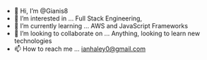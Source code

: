 - 👋 Hi, I’m @Gianis8
- 👀 I’m interested in ... Full Stack Engineering, 
- 🌱 I’m currently learning ... AWS and JavaScript Frameworks
- 💞️ I’m looking to collaborate on ... Anything, looking to learn new technologies
- 📫 How to reach me ... ianhaley0@gmail.com

<!---
Gianis8/Gianis8 is a ✨ special ✨ repository because its `README.md` (this file) appears on your GitHub profile.
You can click the Preview link to take a look at your changes.
--->
